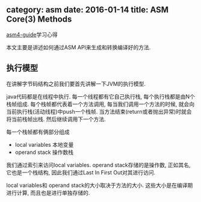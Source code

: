 category: asm
date: 2016-01-14
title: ASM Core(3) Methods
---
[asm4-guide](http://download.forge.objectweb.org/asm/asm4-guide.pdf)学习心得
 
本文主要是讲述如何通过ASM API来生成和转换编译好的方法.

## 执行模型
在讲解字节码结构之前我们要首先讲解一下JVM的执行模型. 

java代码都是在线程中执行. 每一个线程都有它自己执行栈, 每个执行栈都是由N个栈帧组成. 每个栈帧都代表着一个方法调用, 每当我们调用一个方法的时候, 就会向当前执行栈(活动线程)中push一个栈帧. 当方法结束(return或者抛出异常)时就会将当前栈帧出栈. 然后继续调用下一个方法.

每一个栈帧都有俩部分组成
*  local variables 本地变量
*  operand stack  操作数栈

我们通过索引来访问local variables. operand stack存储的是操作数, 正如其名, 它也是一个栈结构, 因此我们通过Last In First Out对其进行访问. 

local variables和 operand stack的大小取决于方法的大小. 这些大小是在编译期进行计算, 而且也是进行单独存储的. 